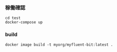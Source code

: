 
### 稼働確認

```
cd test
docker-compose up
```


### build

```
docker image build -t myorg/myfluent-bit:latest .
```


